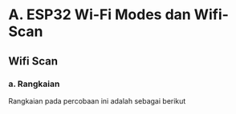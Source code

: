 # A. ESP32 Wi-Fi Modes dan Wifi-Scan

## Wifi Scan

### a. Rangkaian
Rangkaian pada percobaan ini adalah sebagai berikut
